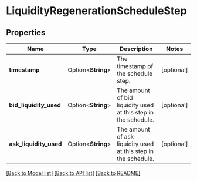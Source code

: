 # LiquidityRegenerationScheduleStep

## Properties

Name | Type | Description | Notes
------------ | ------------- | ------------- | -------------
**timestamp** | Option<**String**> | The timestamp of the schedule step. | [optional]
**bid_liquidity_used** | Option<**String**> | The amount of bid liquidity used at this step in the schedule. | [optional]
**ask_liquidity_used** | Option<**String**> | The amount of ask liquidity used at this step in the schedule. | [optional]

[[Back to Model list]](../README.md#documentation-for-models) [[Back to API list]](../README.md#documentation-for-api-endpoints) [[Back to README]](../README.md)


